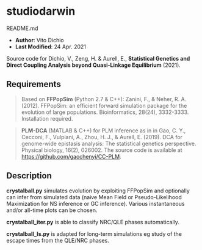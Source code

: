 # studiodarwin

README.md
* **Author**: Vito Dichio
* **Last Modified**: 24 Apr. 2021

Source code for Dichio, V., Zeng, H. & Aurell, E., **Statistical Genetics and Direct Coupling Analysis beyond Quasi-Linkage Equilibrium** (2021).

Requirements
------------------
> Based on **FFPopSim** (Python 2.7 & C++): Zanini, F., & Neher, R. A. (2012). FFPopSim: an efficient forward simulation package for the evolution of large populations. Bioinformatics, 28(24), 3332-3333. Installation required.

> **PLM-DCA** (MATLAB & C++) for PLM inference as in in Gao, C. Y., Cecconi, F., Vulpiani, A., Zhou, H. J., & Aurell, E. (2019). DCA for genome-wide epistasis analysis: The statistical genetics perspective. Physical biology, 16(2), 026002. The source code is available at https://github.com/gaochenyi/CC-PLM. 

Description
---------------
**crystalball.py** simulates  evolution by exploiting FFPopSim and optionally can infer from simulated data (naive Mean Field or Pseudo-Likelihood Maximization for NS inference or GC inference). Various instantaneous and/or all-time plots can be chosen.

**crystalball_iter.py** is able to classify NRC/QLE phases automatically.

**crystalball_ls.py** is adapted for long-term simulations eg study of the escape times from the QLE/NRC phases.

